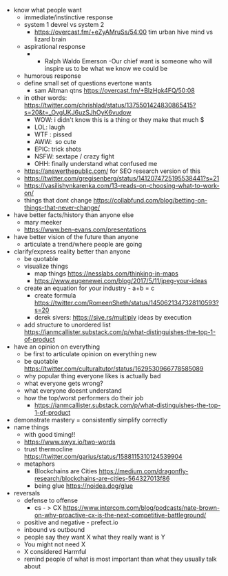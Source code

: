 
- know what people want
	- immediate/instinctive response
	- system 1 devrel vs system 2
		- https://overcast.fm/+eZyAMruSs/54:00 tim urban hive mind vs lizard brain
	- aspirational response
		- - Ralph Waldo Emerson -Our chief want is someone who will inspire us to be what we know we could be
	- humorous response
	- define small set of questions evertone wants
		- sam Altman qtns https://overcast.fm/+BlzHpk4FQ/50:08
	- in other words: https://twitter.com/chrishlad/status/1375501424830865415?s=20&t=_OvgUKJ6uzSJhOyK6vudow
		- WOW: i didn't know this is a thing or they make that much $ 
		- LOL: laugh 
		- WTF : pissed 
		- AWW:  so cute 
		- EPIC: trick shots 
		- NSFW: sextape / crazy fight 
		- OHH: finally understand what confused me
	- https://answerthepublic.com/ for SEO research version of this
	- https://twitter.com/gregisenberg/status/1412074725195538441?s=21
	- https://vasilishynkarenka.com/13-reads-on-choosing-what-to-work-on/
	- things that dont change https://collabfund.com/blog/betting-on-things-that-never-change/
- have better facts/history than anyone else
	- mary meeker
	- https://www.ben-evans.com/presentations
- have better vision of the future than anyone
	- articulate a trend/where people are going
- clarify/express reality better than anyone
	- be quotable
	- visualize things
		- map things https://nesslabs.com/thinking-in-maps
		- https://www.eugenewei.com/blog/2017/5/11/jpeg-your-ideas
	- create an equation for your industry - a+b = c
		- create formula https://twitter.com/RomeenSheth/status/1450621347328110593?s=20
		- derek sivers: https://sive.rs/multiply ideas by execution
	- add structure to unordered list https://ianmcallister.substack.com/p/what-distinguishes-the-top-1-of-product
- have an opinion on everything
	- be first to articulate opinion on everything new
	- be quotable https://twitter.com/culturaltutor/status/1629530966778585089
	- why popular thing everyone likes is actually bad
	- what everyone gets wrong?
	- what everyone doesnt understand
	- how the top/worst performers do their job
		- https://ianmcallister.substack.com/p/what-distinguishes-the-top-1-of-product
- demonstrate mastery = consistently simplify correctly
- name things
	- with good timing!!
	- https://www.swyx.io/two-words
	- trust thermocline https://twitter.com/garius/status/1588115310124539904
	- metaphors
		- Blockchains are Cities https://medium.com/dragonfly-research/blockchains-are-cities-564327013f86  
		- being glue https://noidea.dog/glue
- reversals
	- defense to offense
		- cs - > CX https://www.intercom.com/blog/podcasts/nate-brown-on-why-proactive-cx-is-the-next-competitive-battleground/
	- positive and negative - prefect.io
	- inbound vs outbound
	- people say they want X what they really want is Y
	- You might not need X
	- X considered Harmful
	- remind people of what is most important than what they usually talk about










